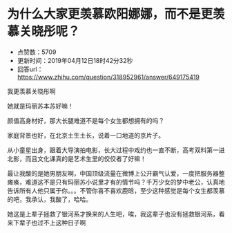 # 为什么大家更羡慕欧阳娜娜，而不是更羡慕关晓彤呢？
- 点赞数：5709
- 更新时间：2019年04月12日18时42分32秒
- 回答url：https://www.zhihu.com/question/318952961/answer/649175419
<body>
 <p data-pid="68lnTlMV">我更羡慕关晓彤啊</p>
 <p data-pid="C0z4xFo5">她就是玛丽苏本苏好嘛！</p>
 <p data-pid="4FBQscBj">颜值高身材好，那大长腿难道不是每个女生都想拥有的吗？</p>
 <p data-pid="K5hl5z63">家庭背景也好，在北京土生土长，说着一口地道的京片子。</p>
 <p data-pid="yMNudK8z">从小童星出身，跟着大导演拍电影，长大过程中戏约也一直不断，高考双料第一进北影，而且文化课真的是艺术生里的佼佼者了好嘛！</p>
 <p data-pid="Doa-p9Kd">最让我酸的是她男朋友啊，中国顶级流量在微博上公开霸气认爱，一度把服务器整瘫痪，难道这不是只有玛丽苏小说里才有的情节吗？千万少女的梦中老公，认真地告诉所有人他只属于你。。。不管你喜不喜欢鹿晗，至少这种感觉是每个女生都羡慕的吧，我承认，我酸了，哈哈。</p>
 <p data-pid="IP-kCZDF">她这是上辈子拯救了银河系才换来的人生吧，唉，我这辈子也没有拯救银河系，看来下辈子也过不上这种日子啊</p>
</body>